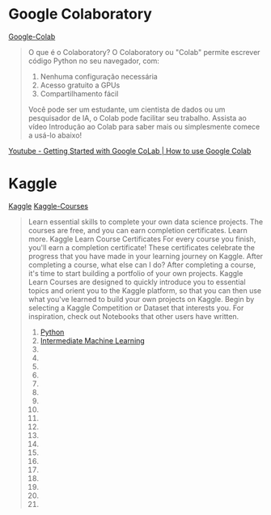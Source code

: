# Google Colaboratory
[Google-Colab](https://colab.research.google.com/notebooks/intro.ipynb)

>O que é o Colaboratory?
O Colaboratory ou "Colab" permite escrever código Python no seu navegador, com:
>
>1. Nenhuma configuração necessária
>2. Acesso gratuito a GPUs
>3. Compartilhamento fácil
>
>Você pode ser um estudante, um cientista de dados ou um pesquisador de IA, o Colab pode facilitar seu trabalho. Assista ao vídeo Introdução ao Colab para saber mais ou simplesmente comece a usá-lo abaixo!


[Youtube - Getting Started with Google CoLab | How to use Google Colab
](https://www.youtube.com/watch?v=i-HnvsehuSw)


# Kaggle
[Kaggle](https://colab.research.google.com/notebooks/intro.ipynb)
[Kaggle-Courses](https://www.kaggle.com/learn)
> Learn essential skills to complete your own data science projects. The courses are free, and you can earn completion certificates. Learn more.
> Kaggle Learn Course Certificates
>For every course you finish, you'll earn a completion certificate! These certificates celebrate the progress that you have made in your learning journey on Kaggle.
>After completing a course, what else can I do?
>After completing a course, it's time to start building a portfolio of your own projects. Kaggle Learn Courses are designed to quickly introduce you to essential topics and orient you to the Kaggle platform, so that you can then use what you've learned to build your own projects on Kaggle. Begin by selecting a Kaggle Competition or Dataset that interests you. For inspiration, check out Notebooks that other users have written.
>
>1. [Python](https://www.kaggle.com/learn/python)
>2. [Intermediate Machine Learning](https://www.kaggle.com/learn/intermediate-machine-learning)
>2. []()
>2. []()
>2. []()
>2. []()
>2. []()
>2. []()
>2. []()
>2. []()
>2. []()
>2. []()
>2. []()
>2. []()
>2. []()
>2. []()
>2. []()
>2. []()
>2. []()
>2. []()
>2. []()